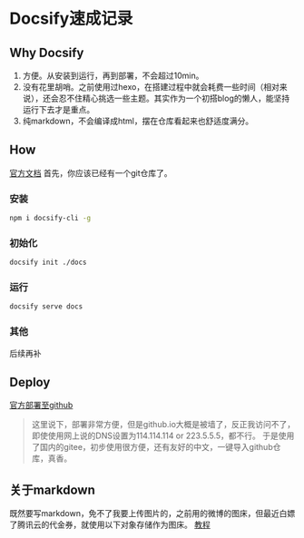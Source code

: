 # Docsify速成记录

## Why Docsify

1. 方便。从安装到运行，再到部署，不会超过10min。
2. 没有花里胡哨。之前使用过hexo，在搭建过程中就会耗费一些时间（相对来说），还会忍不住精心挑选一些主题。其实作为一个初搭blog的懒人，能坚持运行下去才是重点。
3. 纯markdown，不会编译成html，摆在仓库看起来也舒适度满分。

## How
[官方文档](https://docsify.js.org/#/zh-cn/quickstart)
首先，你应该已经有一个git仓库了。

### 安装

```bash
npm i docsify-cli -g
```

### 初始化
```bash
docsify init ./docs
```

### 运行
```bash
docsify serve docs
```

### 其他
后续再补

## Deploy
[官方部署至github](https://docsify.js.org/#/zh-cn/deploy)

> 这里说下，部署非常方便，但是github.io大概是被墙了，反正我访问不了，即使使用网上说的DNS设置为114.114.114 or 223.5.5.5，都不行。
> 于是使用了国内的gitee，初步使用很方便，还有友好的中文，一键导入github仓库，真香。

## 关于markdown
既然要写markdown，免不了我要上传图片的，之前用的微博的图床，但最近白嫖了腾讯云的代金券，就使用以下对象存储作为图床。
[教程](https://cloud.tencent.com/developer/article/1720465)
